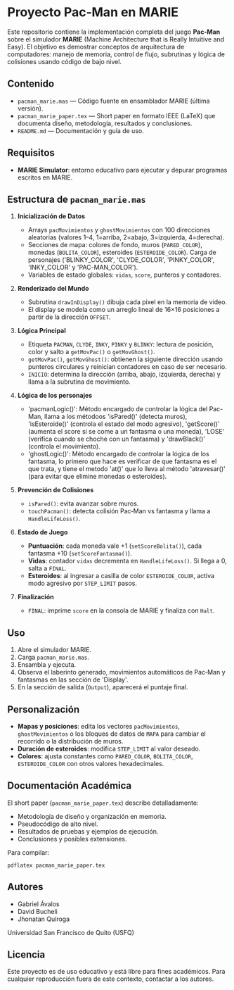 # Proyecto Pac‑Man en MARIE

Este repositorio contiene la implementación completa del juego **Pac‑Man** sobre el simulador **MARIE** (Machine Architecture that is Really Intuitive and Easy). El objetivo es demostrar conceptos de arquitectura de computadores: manejo de memoria, control de flujo, subrutinas y lógica de colisiones usando código de bajo nivel.

## Contenido

- `pacman_marie.mas` &mdash; Código fuente en ensamblador MARIE (última versión).
- `pacman_marie_paper.tex` &mdash; Short paper en formato IEEE (LaTeX) que documenta diseño, metodología, resultados y conclusiones.
- `README.md` &mdash; Documentación y guía de uso.

## Requisitos

- **MARIE Simulator**: entorno educativo para ejecutar y depurar programas escritos en MARIE.


## Estructura de `pacman_marie.mas`

1. **Inicialización de Datos**
   - Arrays `pacMovimientos` y `ghostMovimientos` con 100 direcciones aleatorias (valores 1–4, 1=arriba, 2=abajo, 3=izquierda, 4=derecha).
   - Secciones de mapa: colores de fondo, muros (`PARED_COLOR`), monedas (`BOLITA_COLOR`), esteroides (`ESTEROIDE_COLOR`). Carga de personajes ('BLINKY_COLOR', 'CLYDE_COLOR', 'PINKY_COLOR', 'INKY_COLOR' y 'PAC-MAN_COLOR').
   - Variables de estado globales: `vidas`, `score`, punteros y contadores.

2. **Renderizado del Mundo**
   - Subrutina `drawInDisplay()` dibuja cada pixel en la memoria de video.
   - El display se modela como un arreglo lineal de 16×16 posiciones a partir de la dirección `OFFSET`.

3. **Lógica Principal**
   - Etiqueta `PACMAN`, `CLYDE`, `INKY`, `PINKY` y `BLINKY`: lectura de posición, color y salto a `getMovPac()` o `getMovGhost()`.
   - `getMovPac()`, `getMovGhost()`: obtienen la siguiente dirección usando punteros circulares y reinician contadores en caso de ser necesario.
   - `INICIO`: determina la dirección (arriba, abajo, izquierda, derecha) y llama a la subrutina de movimiento.

4. **Lógica de los personajes**
   - 'pacmanLogic()': Método encargado de controlar la lógica del Pac-Man, llama a los métodoos 'isPared()' (detecta muros), 'isEsteroide()' (controla el estado del modo agresivo), 'getScore()' (aumenta el score si se come a un fantasma o una moneda), 'LOSE' (verifica cuando se choche con un fantasma) y 'drawBlack()' (controla el movimiento).
   - 'ghostLogic()': Método encargado de controlar la lógica de los fantasma, lo primero que hace es verificar de que fantasma es el que trata, y tiene el metodo 'at()' que lo lleva al método 'atravesar()' (para evitar que elimine monedas o esteroides).

6. **Prevención de Colisiones**
   - `isPared()`: evita avanzar sobre muros.
   - `touchPacman()`: detecta colisión Pac‑Man vs fantasma y llama a `HandleLifeLoss()`.

7. **Estado de Juego**
   - **Puntuación**: cada moneda vale +1 (`setScoreBolita()`), cada fantasma +10 (`setScoreFantasma()`).
   - **Vidas**: contador `vidas` decrementa en `HandleLifeLoss()`. Si llega a 0, salta a `FINAL`.
   - **Esteroides**: al ingresar a casilla de color `ESTEROIDE_COLOR`, activa modo agresivo por `STEP_LIMIT` pasos.

8. **Finalización**
   - `FINAL`: imprime `score` en la consola de MARIE y finaliza con `Halt`.


## Uso

1. Abre el simulador MARIE.
2. Carga `pacman_marie.mas`.
3. Ensambla y ejecuta.
4. Observa el laberinto generado, movimientos automáticos de Pac‑Man y fantasmas en las sección de 'Display'.
5. En la sección de salida (`Output`), aparecerá el puntaje final.


## Personalización

- **Mapas y posiciones**: edita los vectores `pacMovimientos`, `ghostMovimientos` o los bloques de datos de `MAPA` para cambiar el recorrido o la distribución de muros.
- **Duración de esteroides**: modifica `STEP_LIMIT` al valor deseado.
- **Colores**: ajusta constantes como `PARED_COLOR`, `BOLITA_COLOR`, `ESTEROIDE_COLOR` con otros valores hexadecimales.


## Documentación Académica

El short paper (`pacman_marie_paper.tex`) describe detalladamente:

- Metodología de diseño y organización en memoria.
- Pseudocódigo de alto nivel.
- Resultados de pruebas y ejemplos de ejecución.
- Conclusiones y posibles extensiones.

Para compilar:
```
pdflatex pacman_marie_paper.tex
```


## Autores

- Gabriel Ávalos
- David Bucheli
- Jhonatan Quiroga

Universidad San Francisco de Quito (USFQ)


## Licencia

Este proyecto es de uso educativo y está libre para fines académicos. Para cualquier reproducción fuera de este contexto, contactar a los autores.

